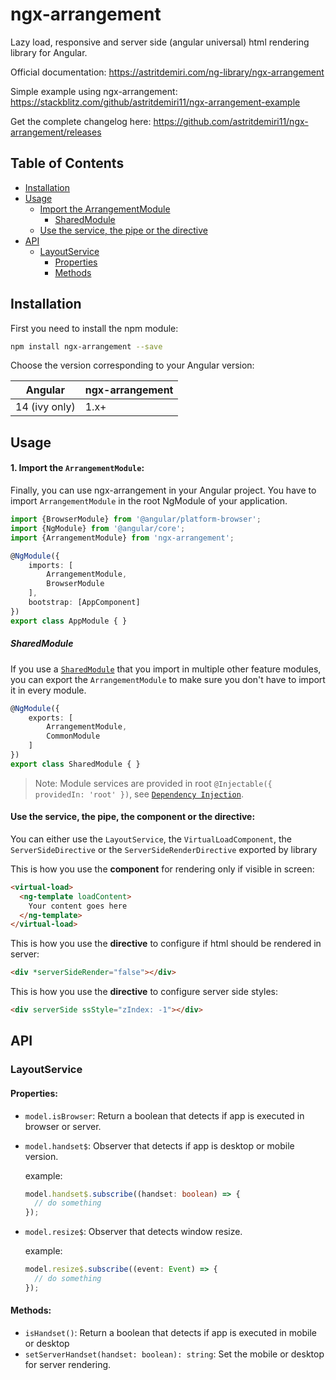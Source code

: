 # ngx-arrangement

Lazy load, responsive and server side (angular universal) html rendering library for Angular.

Official documentation: https://astritdemiri.com/ng-library/ngx-arrangement

Simple example using ngx-arrangement: https://stackblitz.com/github/astritdemiri11/ngx-arrangement-example

Get the complete changelog here: https://github.com/astritdemiri11/ngx-arrangement/releases

## Table of Contents
* [Installation](#installation)
* [Usage](#usage)
  * [Import the ArrangementModule](#1-import-the-arrangementmodule)
    * [SharedModule](#sharedmodule)
  * [Use the service, the pipe or the directive](#use-the-service-the-pipe-the-component-or-the-directive)
* [API](#api)
  * [LayoutService](#layoutservice)
    * [Properties](#properties)
    * [Methods](#methods)

## Installation

First you need to install the npm module:

```sh
npm install ngx-arrangement --save
```

Choose the version corresponding to your Angular version:

 Angular       | ngx-arrangement
 ------------- | ---------------
 14 (ivy only) | 1.x+           


## Usage

#### 1. Import the `ArrangementModule`:

Finally, you can use ngx-arrangement in your Angular project. You have to import `ArrangementModule` in the root NgModule of your application.

```ts
import {BrowserModule} from '@angular/platform-browser';
import {NgModule} from '@angular/core';
import {ArrangementModule} from 'ngx-arrangement';

@NgModule({
    imports: [
        ArrangementModule,
        BrowserModule
    ],
    bootstrap: [AppComponent]
})
export class AppModule { }
```

##### SharedModule

If you use a [`SharedModule`](https://angular.io/guide/sharing-ngmodules) that you import in multiple other feature modules,
you can export the `ArrangementModule` to make sure you don't have to import it in every module.

```ts
@NgModule({
    exports: [
        ArrangementModule,
        CommonModule
    ]
})
export class SharedModule { }
```

> Note: Module services are provided in root `@Injectable({ providedIn: 'root' })`, see [`Dependency Injection`](https://angular.io/guide/dependency-injection).

#### Use the service, the pipe, the component or the directive:

You can either use the `LayoutService`, the `VirtualLoadComponent`, the `ServerSideDirective` or the `ServerSideRenderDirective` exported by library

This is how you use the **component** for rendering only if visible in screen:
```html
<virtual-load>
  <ng-template loadContent>
    Your content goes here
  </ng-template>
</virtual-load>
```


This is how you use the **directive** to configure if html should be rendered in server:
```html
<div *serverSideRender="false"></div>
```

This is how you use the **directive** to configure server side styles:
```html
<div serverSide ssStyle="zIndex: -1"></div>
```

## API

### LayoutService

#### Properties:

- `model.isBrowser`: Return a boolean that detects if app is executed in browser or server.
- `model.handset$`: Observer that detects if app is desktop or mobile version.

    example:
    ```ts
    model.handset$.subscribe((handset: boolean) => {
	  // do something
	});
    ```
- `model.resize$`: Observer that detects window resize.

    example:
    ```ts
    model.resize$.subscribe((event: Event) => {
	  // do something
	});
    ```
#### Methods:

- `isHandset()`:  Return a boolean that detects if app is executed in mobile or desktop
- `setServerHandset(handset: boolean): string`: Set the mobile or desktop for server rendering.
